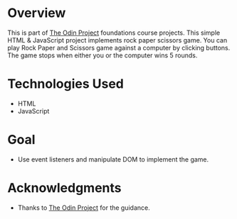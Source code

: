 # Overview
This is part of [The Odin Project](https://www.theodinproject.com/dashboard) foundations course projects.
This simple HTML & JavaScript project implements rock paper scissors game.
You can play Rock Paper and Scissors game against a computer by clicking buttons. The game stops when either you or the computer wins 5 rounds.

# Technologies Used
- HTML
- JavaScript

# Goal
- Use event listeners and manipulate DOM to implement the game.

# Acknowledgments
- Thanks to [The Odin Project](https://www.theodinproject.com/dashboard) for the guidance.